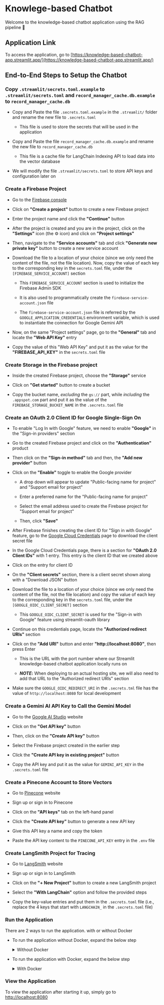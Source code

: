 # Knowlege-based Chatbot

Welcome to the knowledge-based chatbot application using the RAG pipeline 🤖

## Application Link

To access the application, go to
[https://knowledge-based-chatbot-app.streamlit.app/](https://knowledge-based-chatbot-app.streamlit.app/)


## End-to-End Steps to Setup the Chatbot


### Copy `.streamlit/secrets.toml.example` to `.streamlit/secrets.toml` and `record_manager_cache.db.example` to `record_manager_cache.db`

- Copy and Paste the file `.secrets.toml.example` in the `.streamlit/` folder
  and rename the new file to `.secrets.toml`

  - This file is used to store the secrets that will be used in the application

- Copy and Paste the file `record_manager_cache.db.example` and rename the new
  file to `record_manager_cache.db`

  - This file is a cache file for LangChain Indexing API to load data into the
    vector database

- We will modify the file `.streamlit/secrets.toml` to store API keys and
  configuration later on


### Create a Firebase Project

- Go to the [Firebase console](https://console.firebase.google.com)

- Click on **"Create a project"** button to create a new Firebase project

- Enter the project name and click the **"Continue"** button

- After the project is created and you are in the project, click on the
  **"Settings"** icon (the ⚙️ icon) and click on **"Project settings"**

- Then, navigate to the **"Service accounts"** tab and click **"Generate new
  private key"** button to create a new service account

- Download the file to a location of your choice (since we only need the content
  of the file, not the file location). Now, copy the value of each key to the
  corresponding key in the `secrets.toml` file, under the
  `[FIREBASE_SERVICE_ACCOUNT]` section

  - This `FIREBASE_SERVICE_ACCOUNT` section is used to initialize the Firebase
    Admin SDK

  - It is also used to programmatically create the
    `firebase-service-account.json` file

  - The `firebase-service-account.json` file is referred by the
    `GOOGLE_APPLICATION_CREDENTIALS` environment variable, which is used to
    instantiate the connection for Google Gemini API

- Now, on the same "Project settings" page, go to the **"General"** tab and
  locate the **"Web API Key"** entry

- Copy the value of this "Web API Key" and put it as the value for the
  **"FIREBASE_API_KEY"** in the `secrets.toml` file


### Create Storage in the Firebase project

- Inside the created Firebase project, choose the **"Storage"** service

- Click on **"Get started"** button to create a bucket

- Copy the bucket name, *excluding* the `gs://` part, while *including* the
  `.appspot.com` part and put it as the value of the
  `FIREBASE_STORAGE_BUCKET_NAME` in the `.secrets.toml` file


### Create an OAuth 2.0 Client ID for Google Single-Sign On

- To enable "Log In with Google" feature, we need to enable **"Google"** in the
  "Sign-in providers" section

- Go to the created Firebase project and click on the **"Authentication"**
  product

- Then click on the **"Sign-in method"** tab and then, the **"Add new
  provider"** button

- Click on the **"Enable"** toggle to enable the Google provider

  - A drop down will appear to update "Public-facing name for project" and
    "Support email for project"

  - Enter a preferred name for the "Public-facing name for project"

  - Select the email address used to create the Firebase project for "Support
    email for project"

  - Then, click **"Save"**

- After Firebase finishes creating the client ID for "Sign in with Google"
  feature, go to the [Google Cloud
  Credentials](https://console.cloud.google.com/apis/credentials) page to
  download the client secret file

- In the Google Cloud Credentials page, there is a section for **"OAuth 2.0
  Client IDs"** with 1 entry. This entry is the client ID that we created above

- Click on the entry for client ID

- On the **"Client secrets"** section, there is a client secret shown along with
  a "Download JSON" button

- Download the file to a location of your choice (since we only need the content
  of the file, not the file location) and copy the value of each key to the
  corresponding key in the `secrets.toml` file, under the
  `[GOOGLE_OIDC_CLIENT_SECRET]` section


  - This `GOOGLE_OIDC_CLIENT_SECRET` is used for the "Sign-in with Google"
    feature using streamlit-oauth library

- Continue on this credentials page, locate the **"Authorized redirect URIs"**
  section

- Click on the **"Add URI"** button and enter **"http://localhost:8080"**, then
  press Enter

  - This is the URL with the port number where our Streamlit knowledge-based
    chatbot application locally runs on

  - **_NOTE_:** When deploying to an actual hosting site, we will also need to
    add that URL to the "Authorized redirect URIs" section

- Make sure the `GOOGLE_OIDC_REDIRECT_URI` in the `.secrets.tml` file has the
  value of `http://localhost:8080` for local development


### Create a Gemini AI API Key to Call the Gemini Model

- Go to the [Google AI Studio](https://aistudio.google.com) website

- Click on the **"Get API key"** button

- Then, click on the **"Create API key"** button

- Select the Firebase project created in the earlier step

- Click the **"Create API key in existing project"** button

- Copy the API key and put it as the value for `GEMINI_API_KEY` in the
  `.secrets.toml` file


### Create a Pinecone Account to Store Vectors

- Go to [Pinecone](https://www.pinecone.io) website

- Sign up or sign in to Pinecone

- Click on the **"API keys"** tab on the left-hand panel

- Click the **"Create API key"** button to generate a new API key

- Give this API key a name and copy the token

- Paste the API key content to the `PINECONE_API_KEY` entry in the `.env` file


### Create LangSmith Project for Tracing

- Go to [LangSmith](https://smith.langchain.com) website

- Sign up or sign in to LangSmith

- Click on the **"+ New Project"** button to create a new LangSmith project

- Select the **"With LangChain"** option and follow the provided steps

- Copy the key-value entries and put them in the `.secrets.toml` file (i.e.,
  replace the 4 keys that start with `LANGCHAIN_` in the `.secrets.toml` file)


### Run the Application

There are 2 ways to run the application. with or without Docker

- To run the application without Docker, expand the below step

  <details>
    <summary>Without Docker</summary>

    To run the application without Docker, you need to install Python 3.12,
    create a Python virtual environment and run the application with `streamlit`

    #### Install Python 3.12

    For the best consistency, please go to the
    [Python](https://www.python.org/downloads/) download page and download
    Python version 3.12.

    #### Install the requirements packages

    - At the root of the repository, create a Python virtual environment with

      ```bash
      python -m venv .venv
      ```

    - Then activate the environment with

      - For MacOS or Linux

        ```bash
        source .venv/bin/activate
        ```

      - For Windows

        ```powershell
        .\.venv\Script\activate
        ```

    #### Run the application

    - Make sure you are at the root of the repository

    - Then run the application with

      ```bash
      streamlit run src/home.py --server.port 8080
      ```
  </details>

- To run the application with Docker, expand the below step

  <details>
    <summary>With Docker</summary>

    #### Install Docker Desktop

    To install Docker, the easiest way is to install Docker Desktop. Please go
    to the [Docker download](https://docs.docker.com/get-started/get-docker/)
    page to install Docker Desktop on your machine.

    #### Install Docker Compose

    Docker Compose should come pre-installed with Docker Desktop. For further
    information, please refer to the [Docker Compose
    Installation](https://docs.docker.com/compose/install/) guide.

    #### Run the application with Docker

    - To run the application with Docker, run the following command at the root
      of the respository (where you see the `src/` folder)

      ```bash
      docker compose up -d --build
      ```

    - Now, you can view the log of the container with

      ```bash
      docker compose logs -f chatbot
      ```

  </details>

### View the Application

To view the application after starting it up, simply go to
[http://localhost:8080](http://localhost:8080)
